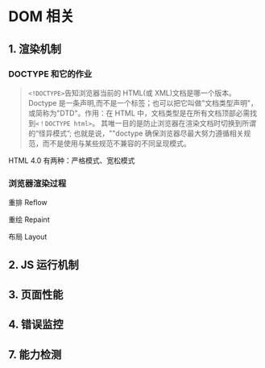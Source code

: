 # DOM 相关

## 1. 渲染机制

### DOCTYPE 和它的作业

> `<!DOCTYPE>`告知浏览器当前的 HTML(或 XML)文档是哪一个版本。Doctype 是一条声明,而不是一个标签；也可以把它叫做"文档类型声明"，或简称为"DTD"。作用：在 HTML 中，文档类型是在所有文档顶部必需找到`<！DOCTYPE html>`。 其唯一目的是防止浏览器在渲染文档时切换到所谓的“怪异模式”; 也就是说，"<DOCTYPE html>"doctype 确保浏览器尽最大努力遵循相关规范，而不是使用与某些规范不兼容的不同呈现模式。

HTML 4.0 有两种：严格模式、宽松模式

### 浏览器渲染过程

重排 Reflow

重绘 Repaint

布局 Layout

## 2. JS 运行机制

## 3. 页面性能

## 4. 错误监控

## 7. 能力检测
